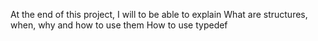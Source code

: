At the end of this project, I will to be able to explain What are structures, when, why and how to use them
How to use typedef
